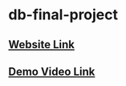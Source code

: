 # db-final-project

## [Website Link](http://54.163.26.54)
## [Demo Video Link](https://www.youtube.com/watch?v=ORzWcwBHWy4)

